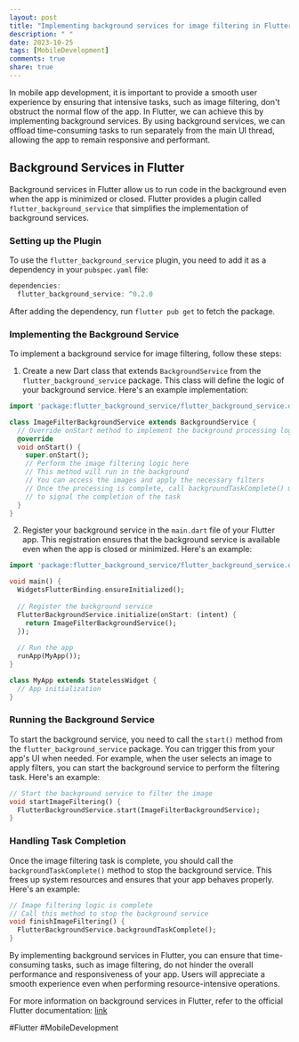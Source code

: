 ```yaml
---
layout: post
title: "Implementing background services for image filtering in Flutter"
description: " "
date: 2023-10-25
tags: [MobileDevelopment]
comments: true
share: true
---
```


In mobile app development, it is important to provide a smooth user experience by ensuring that intensive tasks, such as image filtering, don't obstruct the normal flow of the app. In Flutter, we can achieve this by implementing background services. By using background services, we can offload time-consuming tasks to run separately from the main UI thread, allowing the app to remain responsive and performant.

## Background Services in Flutter

Background services in Flutter allow us to run code in the background even when the app is minimized or closed. Flutter provides a plugin called `flutter_background_service` that simplifies the implementation of background services.

### Setting up the Plugin

To use the `flutter_background_service` plugin, you need to add it as a dependency in your `pubspec.yaml` file:

```dart
dependencies:
  flutter_background_service: ^0.2.0
```

After adding the dependency, run `flutter pub get` to fetch the package.

### Implementing the Background Service

To implement a background service for image filtering, follow these steps:

1. Create a new Dart class that extends `BackgroundService` from the `flutter_background_service` package. This class will define the logic of your background service. Here's an example implementation:

```dart
import 'package:flutter_background_service/flutter_background_service.dart';

class ImageFilterBackgroundService extends BackgroundService {
  // Override onStart method to implement the background processing logic
  @override
  void onStart() {
    super.onStart();
    // Perform the image filtering logic here
    // This method will run in the background
    // You can access the images and apply the necessary filters
    // Once the processing is complete, call backgroundTaskComplete() method
    // to signal the completion of the task
  }
}
```

2. Register your background service in the `main.dart` file of your Flutter app. This registration ensures that the background service is available even when the app is closed or minimized. Here's an example:

```dart
import 'package:flutter_background_service/flutter_background_service.dart';

void main() {
  WidgetsFlutterBinding.ensureInitialized();
  
  // Register the background service
  FlutterBackgroundService.initialize(onStart: (intent) {
    return ImageFilterBackgroundService();
  });
  
  // Run the app
  runApp(MyApp());
}

class MyApp extends StatelessWidget {
  // App initialization
}
```

### Running the Background Service

To start the background service, you need to call the `start()` method from the `flutter_background_service` package. You can trigger this from your app's UI when needed. For example, when the user selects an image to apply filters, you can start the background service to perform the filtering task. Here's an example:

```dart
// Start the background service to filter the image
void startImageFiltering() {
  FlutterBackgroundService.start(ImageFilterBackgroundService);
}
```

### Handling Task Completion

Once the image filtering task is complete, you should call the `backgroundTaskComplete()` method to stop the background service. This frees up system resources and ensures that your app behaves properly. Here's an example:

```dart
// Image filtering logic is complete
// Call this method to stop the background service
void finishImageFiltering() {
  FlutterBackgroundService.backgroundTaskComplete();
}
```

By implementing background services in Flutter, you can ensure that time-consuming tasks, such as image filtering, do not hinder the overall performance and responsiveness of your app. Users will appreciate a smooth experience even when performing resource-intensive operations. 

For more information on background services in Flutter, refer to the official Flutter documentation: [link](https://flutter.dev/docs/cookbook/networking/background-parsing)

\#Flutter \#MobileDevelopment